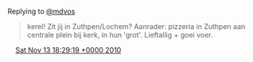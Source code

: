 Replying to [@mdvos](https://twitter.com/@mdvos/status/3209162343325696)

> kerel\! Zit jij in Zuthpen/Lochem? Aanrader: pizzeria in Zuthpen aan centrale plein bij kerk, in hun 'grot'\. Lieftallig \+ goei voer\.

<img src="../../media/tweet.ico" width="12" /> [Sat Nov 13 18:29:19 +0000 2010](https://twitter.com/DromerDenker/status/3514761778036736)